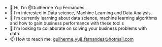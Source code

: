 - 👋 Hi, I’m @Guilherme Yuji Fernandes
- 👀 I’m interested in Data science, Machine Learning and Data Analysis.
- 🌱 I’m currently learning about data science, machine learning algorithms and how to gain business performance with these tool.s
- 💞️ I’m looking to collaborate on solving your business problems with data.
- 📫 How to reach me: guilherme_yuji_fernandes@hotmail.com

<!---
Guilherme-Yuji/Guilherme-Yuji is a ✨ special ✨ repository because its `README.md` (this file) appears on your GitHub profile.
You can click the Preview link to take a look at your changes.
--->
